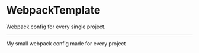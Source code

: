 # WebpackTemplate
Webpack config for every single project.
___

My small webpack config made for every project
